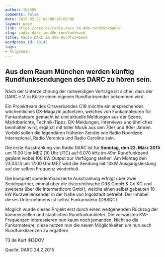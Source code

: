 ```yaml
---
author: IN3DOV
comments: false
date: 2015-02-27 08:08:26+00:00
layout: page
link: https://drc.bz/radio-darc-im-49m-rundfunkband/
slug: radio-darc-im-49m-rundfunkband
title: Radio DARC im 49m Rundfunkband
wordpress_id: 10145
tags:
- Allgemein
---
```


## Aus dem Raum München werden künftig Rundfunksendungen des DARC zu hören sein.


Nach der Unterzeichnung der notwendigen Verträge ist sicher, dass der DARC e.V. in Kürze einen eigenen Rundfunksender bekommen wird.

Ein Projektteam des Ortsverbandes C18 möchte ein ansprechendes wöchentliches DX-Magazin aufsetzen, welches von Funkamateuren für Funkamateure gemacht ist und aktuelle Meldungen aus der Szene, Marktberichte, Technik-Tipps, DX-Meldungen, Interviews und ähnliches beinhalten wird, ergänzt mit toller Musik aus den 70er und 80er Jahren. Vorbild sollen die legendären früheren Sender wie Radio Noordzee International, Radio Veronica und Radio Caroline sein.

Die erste Ausstrahlung von Radio DARC ist für **Sonntag, den 22. März 2015** um 11:00 Uhr MEZ (10 Uhr UTC) auf 6.070 kHz im 49m Rundfunkband geplant wobei 100 kW Output zur Verfügung stehen. Am Montag den 23.03.15 um 17:00 Uhr MEZ wird die Sendung mit 10kW Ausgangsleistung auf der selben Frequenz wiederholt.

Die komplett spendenfinanzierte Ausstrahlung erfolgt über zwei Sendepartner, einmal über die österreichische ORS GmbH & Co KG und zweitens über die Intermedicom GmbH, welche einen selbst gebauten 10 kW Kurzwellensender in der Nähe von Ingolstadt betreibt. Der Inhaber dieses Unternehmens ist selbst Funkamateur (DB8QC).

Möglich wurde dieses Projekt erst durch einen weitgehenden Rückzug der kommerziellen und staatlichen Rundfunkanbieter. Die verwaisten KW-Frequenzen interessieren nun kaum noch jemanden. Nicht so die Funkamateure, diese nutzen nun die neuen Möglichkeiten um nun auch Rundfunklizenzen zu ergattern.

73 de Kurt IN3DOV

Quelle: DARC 24.2.2015


